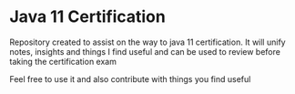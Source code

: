 # Java 11 Certification
Repository created to assist on the way to java 11 certification. 
It will unify notes, insights and things I find useful and can be used to review before taking the certification exam

Feel free to use it and also contribute with things you find useful 

